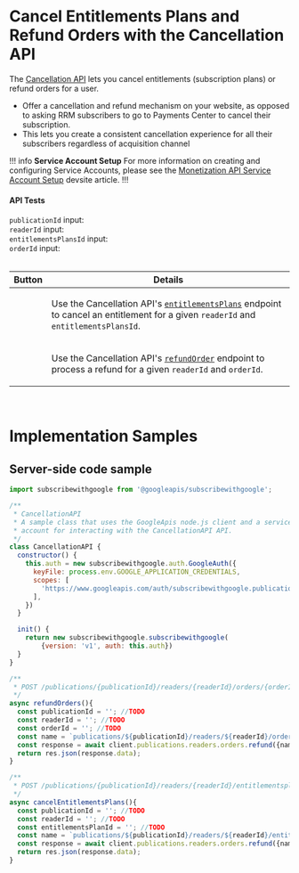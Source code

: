 # Cancel Entitlements Plans and Refund Orders with the Cancellation API

The [Cancellation API](https://developers.google.com/news/reader-revenue/monetization/reference/cancellation-api) lets you cancel entitlements (subscription plans) or refund orders for a user. 

- Offer a cancellation and refund mechanism on your website, as opposed to asking RRM subscribers to go to Payments Center to cancel their subscription. 
- This lets you create a consistent cancellation experience for all their subscribers regardless of acquisition channel

!!! info **Service Account Setup**
For more information on creating and configuring Service Accounts, please see the
[Monetization API Service Account Setup](https://developers.google.com/news/reader-revenue/monetization/reference/monetization-api#endpoint_authentication_with_service_accounts) devsite article.
!!!

#### API Tests

<div id="publicationIdForm"><code>publicationId</code> input:</div>
<div id="readerIdForm"><code>readerId</code> input:</div>
<div id="entitlementsPlansIdForm"><code>entitlementsPlansId</code> input:</div>
<div id="orderIdForm"><code>orderId</code> input:</div>

<br>
<table>
  <thead>
    <tr>
      <th>
        Button
      </th>
      <th>
        Details
      </th>
    </tr>
  </thead>
  <tbody>
    <tr id="cancelEntitlementsPlansButton">
      <td>
        <div class="button"></div>
      </td>
      <td>
        <p>Use the Cancellation API's <a href="https://developers.google.com/news/reader-revenue/monetization/sell/cancel-entitlements"><code>entitlementsPlans</code></a> endpoint to cancel an entitlement for a given <code>readerId</code> and <code>entitlementsPlansId</code>.</p>
      </td>
    </tr>
    <tr id="refundOrderButton">
      <td>
        <div class="button"></div>
      </td>
      <td>
        <p>Use the Cancellation API's <a href="https://developers.google.com/news/reader-revenue/monetization/manage/refunds"><code>refundOrder</code></a> endpoint to process a refund for a given <code>readerId</code> and <code>orderId</code>.</p>
      </td>
    </tr>
  </tbody>
</table>

<div id="APIOutput"></div>

<br>

# Implementation Samples

## Server-side code sample

```javascript
import subscribewithgoogle from '@googleapis/subscribewithgoogle';

/**
 * CancellationAPI
 * A sample class that uses the GoogleApis node.js client and a service
 * account for interacting with the CancellationAPI API.
 */
class CancellationAPI {
  constructor() {
    this.auth = new subscribewithgoogle.auth.GoogleAuth({
      keyFile: process.env.GOOGLE_APPLICATION_CREDENTIALS,
      scopes: [
        'https://www.googleapis.com/auth/subscribewithgoogle.publications.entitlements.manage'
      ],
    })
  }

  init() {
    return new subscribewithgoogle.subscribewithgoogle(
        {version: 'v1', auth: this.auth})
  }
}

/**
 * POST /publications/{publicationId}/readers/{readerId}/orders/{orderId}:refund
 */
async refundOrders(){
  const publicationId = ''; //TODO
  const readerId = ''; //TODO
  const orderId = ''; //TODO
  const name = `publications/${publicationId}/readers/${readerId}/orders/${orderId}`;
  const response = await client.publications.readers.orders.refund({name});
  return res.json(response.data);
}

/**
 * POST /publications/{publicationId}/readers/{readerId}/entitlementsplans/{entitlementsPlanId}:cancel
 */
async cancelEntitlementsPlans(){
  const publicationId = ''; //TODO
  const readerId = ''; //TODO
  const entitlementsPlanId = ''; //TODO
  const name = `publications/${publicationId}/readers/${readerId}/entitlementsplans/${entitlementsPlanId}`;
  const response = await client.publications.readers.orders.refund({name});
  return res.json(response.data);
}
```
